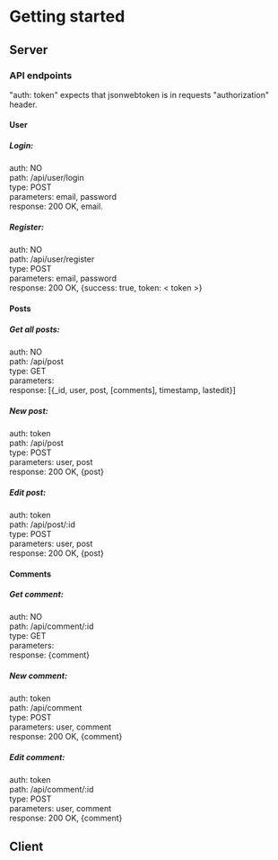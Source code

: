 # Getting started

## Server

### API endpoints
"auth: token" expects that jsonwebtoken is in requests "authorization" header.

#### User
##### Login:
auth: NO  
path: /api/user/login  
type: POST  
parameters: email, password  
response: 200 OK, email.  

##### Register:
auth: NO  
path: /api/user/register  
type: POST  
parameters: email, password  
response: 200 OK, {success: true, token: < token >}  

#### Posts
##### Get all posts:
auth: NO  
path: /api/post  
type: GET  
parameters:  
response: [{_id, user, post, [comments], timestamp, lastedit}]  

##### New post:
auth: token  
path: /api/post  
type: POST  
parameters: user, post  
response: 200 OK, {post}  

##### Edit post:
auth: token  
path: /api/post/:id  
type: POST  
parameters: user, post  
response: 200 OK, {post}  

#### Comments
##### Get comment:
auth: NO  
path: /api/comment/:id  
type: GET  
parameters:  
response: {comment}  

##### New comment:
auth: token  
path: /api/comment  
type: POST  
parameters: user, comment  
response: 200 OK, {comment}  

##### Edit comment:
auth: token  
path: /api/comment/:id  
type: POST  
parameters: user, comment  
response: 200 OK, {comment}  

## Client

